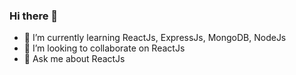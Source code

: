 ### Hi there 👋
- 🌱 I’m currently learning ReactJs, ExpressJs, MongoDB, NodeJs
- 👯 I’m looking to collaborate on ReactJs
- 💬 Ask me about ReactJs
<!--
**denzord/denzord** is a ✨ _special_ ✨ repository because its `README.md` (this file) appears on your GitHub profile.

Here are some ideas to get you started:


